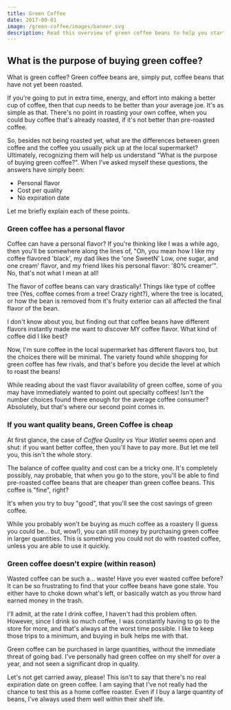 ```yaml
---
title: Green Coffee
date: 2017-09-01
image: /green-coffee/images/banner.svg
description: Read this overview of green coffee beans to help you start making coffee that's tailored to you, cheaper to drink, and stands up to the test of time!
---
```


## What is the purpose of buying green coffee?

What is green coffee? Green coffee beans are, simply put, coffee beans that have not yet been roasted.

If you're going to put in extra time, energy, and effort into making a better cup of coffee, then that cup needs to be better than your average joe. It's as simple as that. There's no point in roasting your own coffee, when you could buy coffee that's already roasted, if it's not better than pre-roasted coffee.

So, besides not being roasted yet, what are the differences between green coffee and the coffee you usually pick up at the local supermarket? Ultimately, recognizing them will help us understand "What is the purpose of buying green coffee?". When I've asked myself these questions, the answers have simply been:

- Personal flavor
- Cost per quality
- No expiration date

Let me briefly explain each of these points.

### Green coffee has a personal flavor

Coffee can have a personal flavor? If you're thinking like I was a while ago, then you'll be somewhere along the lines of, "Oh, you mean how I like my coffee flavored 'black', my dad likes the 'one SweetN' Low, one sugar, and one cream' flavor, and my friend likes his personal flavor: '80% creamer'". No, that's not what I mean at all!

The flavor of coffee beans can vary drastically! Things like type of coffee tree (Yes, coffee comes from a tree! Crazy right?), where the tree is located, or how the bean is removed from it's fruity exterior can all affected the final flavor of the bean.

I don't know about you, but finding out that coffee beans have different flavors instantly made me want to discover MY coffee flavor. What kind of coffee did I like best?

Now, I'm sure coffee in the local supermarket has different flavors too, but the choices there will be minimal. The variety found while shopping for green coffee has few rivals, and that's before you decide the level at which to roast the beans!

While reading about the vast flavor availability of green coffee, some of you may have immediately wanted to point out specialty coffees! Isn't the number choices found there enough for the average coffee consumer? Absolutely, but that's where our second point comes in.

### If you want quality beans, Green Coffee is cheap

At first glance, the case of _Coffee Quality vs Your Wallet_ seems open and shut: if you want better coffee, then you'll have to pay more. But let me tell you, this isn't the whole story. <!-- If you want our complete cost comparison, then you'll have to read our post [Graph: Coffee Quality vs Cost](/blog/graph-coffee-quality-vs-cost).-->

The balance of coffee quality and cost can be a tricky one. It's completely possibly, nay probable, that when you go to the store, you'll be able to find pre-roasted coffee beans that are cheaper than green coffee beans. This coffee is "fine", right? 

It's when you try to buy "good", that you'll see the cost savings of green coffee.

While you probably won't be buying as much coffee as a roastery (I guess you could be... but, wow!), you can still money by purchasing green coffee in larger quantities. This is something you could not do with roasted coffee, unless you are able to use it quickly.

### Green coffee doesn't expire (within reason)

Wasted coffee can be such a... waste! Have you ever wasted coffee before? It can be so frustrating to find that your coffee beans have gone stale. You either have to choke down what's left, or basically watch as you throw hard earned money in the trash.

I'll admit, at the rate I drink coffee, I haven't had this problem often. However, since I drink so much coffee, I was constantly having to go to the store for more, and that's always at the worst time possible. I like to keep those trips to a minimum, and buying in bulk helps me with that. 

Green coffee can be purchased in large quantities, without the immediate threat of going bad. I've personally had green coffee on my shelf for over a year, and not seen a significant drop in quality.

Let's not get carried away, please! This isn't to say that there's no real expiration date on green coffee. I am saying that I've not really had the chance to test this as a home coffee roaster. Even if I buy a large quantity of beans, I've always used them well within their shelf life.

<!-- ## How to get started using green coffee

Learning to get started with anything can be overwelming, am I right? Actually it's not that bad. 

## Learn how to roast great coffee -->